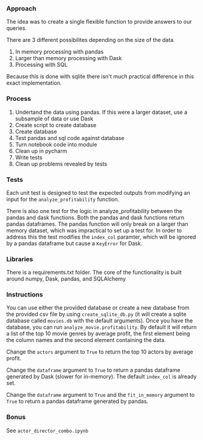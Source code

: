 ### Approach

The idea was to create a single flexible function to provide answers to our queries. 

There are 3 different possibilites depending on the size of the data. 

1. In memory processing with pandas
2. Larger than memory processing with Dask
3. Processing with SQL 

Because this is done with sqlite there isn't much practical difference in this exact implementation. 

### Process

1. Undertand the data using pandas. If this were a larger dataset, use a subsample of data or use Dask
2. Create script to create database
3. Create database
4. Test pandas and sql code against database
5. Turn notebook code into module
6. Clean up in pycharm
7. Write tests
8. Clean up problems revealed by tests

### Tests

Each unit test is designed to test the expected outputs from modifying an input for the `analyze_profitability` function. 

There is also one test for the logic in analyze_profitability between the pandas and dask functions. Both the pandas and dask functions return pandas dataframes. The pandas function will only break on a larger than memory dataset, which was impractical to set up a test for. In order to address this the test modifies the `index_col` paramter, which will be ignored by a pandas dataframe but cause a `KeyError` for Dask. 

### Libraries

There is a requirements.txt folder. The core of the functionality is built around numpy, Dask, pandas, and SQLAlchemy

### Instructions

You can use either the provided database or create a new database from the provided csv file by using `create_sqlite_db.py` (it will create a sqlite database called `movies.db` with the default arguments). Once you have the database, you can run `analyze_movie.profitability`. By default it will return a list of the top 10 movie genres by average profit, the first element being the column names and the second element containing the data. 

Change the `actors` argument to `True` to return the top 10 actors by average profit.

Change the `dataframe` argument to `True` to return a pandas dataframe generated by Dask (slower for in-memory). The default `index_col` is already set.

Change the `dataframe` argument to `True` and the `fit_in_memory` argument to `True` to return a pandas dataframe generated by pandas.

### Bonus

See `actor_director_combo.ipynb`
